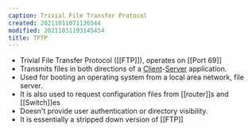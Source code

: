 ```yaml
---
caption: Trivial File Transfer Protocol
created: 20211011071136544
modified: 20211031193145454
title: TFTP
---
```


- Trivial File Transfer Protocol ([[FTP]]), operates on [[Port 69]]
- Transmits files in both directions of a [Client](#Client)-[Server](#Server) application.
- Used for booting an operating system from a local area network, file server.
- It is also used to request configuration files from [[router]]s and [[Switch]]es
- Doesn't provide user authentication or directory visibility.
- It is essentially a stripped down version of [[FTP]]

